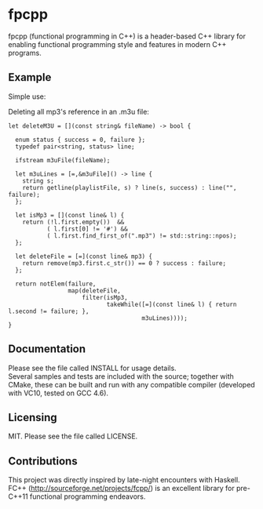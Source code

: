 fpcpp
===========================

fpcpp (functional programming in C++) is a header-based C++ library for enabling functional programming style and features
in modern C++ programs.


Example
-------------

Simple use:


Deleting all mp3's reference in an .m3u file:

    let deleteM3U = [](const string& fileName) -> bool {
    
      enum status { success = 0, failure };
      typedef pair<string, status> line;
      
      ifstream m3uFile(fileName);      

      let m3uLines = [=,&m3uFile]() -> line {
        string s; 
        return getline(playlistFile, s) ? line(s, success) : line("", failure);
      };
      
      let isMp3 = [](const line& l) { 
        return (!l.first.empty())  && 
               ( l.first[0] != '#') &&
               ( l.first.find_first_of(".mp3") != std::string::npos);
      };
      
      let deleteFile = [=](const line& mp3) {
        return remove(mp3.first.c_str()) == 0 ? success : failure; 
      };
      
      return notElem(failure,
                     map(deleteFile, 
                         filter(isMp3, 
                                takeWhile([=](const line& l) { return l.second != failure; },
                                          m3uLines))));                                          
    }

Documentation
-------------

Please see the file called INSTALL for usage details.  
Several samples and tests are included with the source; together with CMake, these can be built and run 
with any compatible compiler (developed with VC10, tested on GCC 4.6).  

Licensing
---------

MIT.
Please see the file called LICENSE.

Contributions
-------------

This project was directly inspired by late-night encounters with Haskell.  FC++ (http://sourceforge.net/projects/fcpp/) 
is an excellent library for pre-C++11 functional programming endeavors. 